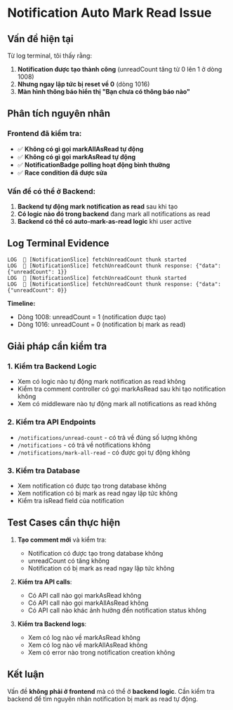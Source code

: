 # Notification Auto Mark Read Issue

## Vấn đề hiện tại

Từ log terminal, tôi thấy rằng:

1. **Notification được tạo thành công** (unreadCount tăng từ 0 lên 1 ở dòng 1008)
2. **Nhưng ngay lập tức bị reset về 0** (dòng 1016)
3. **Màn hình thông báo hiển thị "Bạn chưa có thông báo nào"**

## Phân tích nguyên nhân

### Frontend đã kiểm tra:

- ✅ **Không có gì gọi markAllAsRead tự động**
- ✅ **Không có gì gọi markAsRead tự động**
- ✅ **NotificationBadge polling hoạt động bình thường**
- ✅ **Race condition đã được sửa**

### Vấn đề có thể ở Backend:

1. **Backend tự động mark notification as read** sau khi tạo
2. **Có logic nào đó trong backend** đang mark all notifications as read
3. **Backend có thể có auto-mark-as-read logic** khi user active

## Log Terminal Evidence

```
LOG  🔄 [NotificationSlice] fetchUnreadCount thunk started
LOG  🔄 [NotificationSlice] fetchUnreadCount thunk response: {"data": {"unreadCount": 1}}
LOG  🔄 [NotificationSlice] fetchUnreadCount thunk started
LOG  🔄 [NotificationSlice] fetchUnreadCount thunk response: {"data": {"unreadCount": 0}}
```

**Timeline:**

- Dòng 1008: unreadCount = 1 (notification được tạo)
- Dòng 1016: unreadCount = 0 (notification bị mark as read)

## Giải pháp cần kiểm tra

### 1. Kiểm tra Backend Logic

- Xem có logic nào tự động mark notification as read không
- Kiểm tra comment controller có gọi markAsRead sau khi tạo notification không
- Xem có middleware nào tự động mark all notifications as read không

### 2. Kiểm tra API Endpoints

- `/notifications/unread-count` - có trả về đúng số lượng không
- `/notifications` - có trả về notifications không
- `/notifications/mark-all-read` - có được gọi tự động không

### 3. Kiểm tra Database

- Xem notification có được tạo trong database không
- Xem notification có bị mark as read ngay lập tức không
- Kiểm tra isRead field của notification

## Test Cases cần thực hiện

1. **Tạo comment mới** và kiểm tra:

   - Notification có được tạo trong database không
   - unreadCount có tăng không
   - Notification có bị mark as read ngay lập tức không

2. **Kiểm tra API calls**:

   - Có API call nào gọi markAsRead không
   - Có API call nào gọi markAllAsRead không
   - Có API call nào khác ảnh hưởng đến notification status không

3. **Kiểm tra Backend logs**:
   - Xem có log nào về markAsRead không
   - Xem có log nào về markAllAsRead không
   - Xem có error nào trong notification creation không

## Kết luận

Vấn đề **không phải ở frontend** mà có thể ở **backend logic**. Cần kiểm tra backend để tìm nguyên nhân notification bị mark as read tự động.
